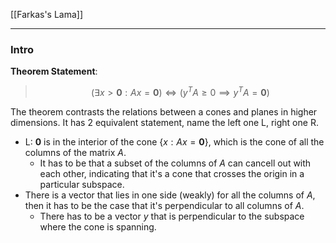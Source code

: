 [[Farkas's Lama]]

---
### **Intro**

**Theorem Statement**: 

> $$
> (\exists x > \mathbf 0: Ax = \mathbf 0) \iff
> (y^TA \ge 0\implies y^TA = \mathbf 0)
> $$

The theorem contrasts the relations between a cones and planes in higher dimensions. It has 2 equivalent statement, name the left one L, right one R. 

* L: $\mathbf 0$ is in the interior of the cone $\{x:Ax = \mathbf 0\}$, which is the cone of all the columns of the matrix $A$. 
  * It has to be that a subset of the columns of $A$ can cancell out with each other, indicating that it's a cone that crosses the origin in a particular subspace. 
* There is a vector that lies in one side (weakly) for all the columns of $A$, then it has to be the case that it's perpendicular to all columns of $A$. 
  * There has to be a vector $y$ that is perpendicular to the subspace where the cone is spanning. 





